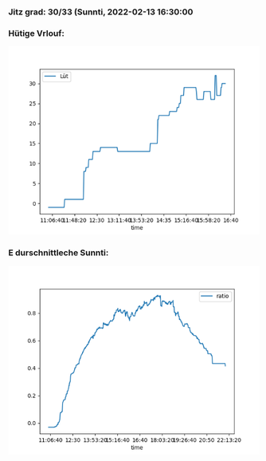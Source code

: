 ### Jitz grad: 30/33 (Sunnti, 2022-02-13 16:30:00

### Hütige Vrlouf:
![Graph](Today.png)

### E durschnittleche Sunnti:
![Graph](Sunnti.png)